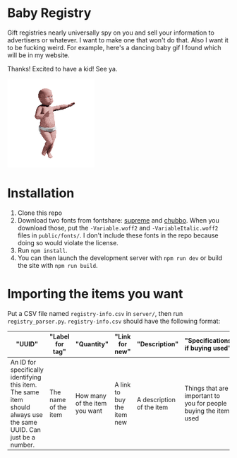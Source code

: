 # Baby Registry

Gift registries nearly universally spy on you and sell your information to
advertisers or whatever. I want to make one that won't do that. Also I want
it to be fucking weird. For example, here's a dancing baby gif I found
which will be in my website.

Thanks! Excited to have a kid! See ya.

![A dancing baby GIF](public/images/dancing-baby.gif)

# Installation

1. Clone this repo
2. Download two fonts from fontshare: [supreme](https://www.fontshare.com/fonts/supreme)
   and [chubbo](https://www.fontshare.com/fonts/chubbo). When you download those, put
   the `-Variable.woff2` and `-VariableItalic.woff2` files in `public/fonts/`. I don't include
   these fonts in the repo because doing so would violate the license.
3. Run `npm install`.
4. You can then launch the development server with `npm run dev` or build the site with `npm run build`.

# Importing the items you want

Put a CSV file named `registry-info.csv` in `server/`, then run `registry_parser.py`. `registry-info.csv` should have the
following format:

| "UUID" | "Label for tag" | "Quantity" | "Link for new" | "Description" | "Specifications if buying used" |
| --- | --- | --- | --- | --- | --- |
| An ID for specifically identifying this item. The same item should always use the same UUID. Can just be a number. | The name of the item | How many of the item you want | A link to buy the item new | A description of the item | Things that are important to you for people buying the item used |